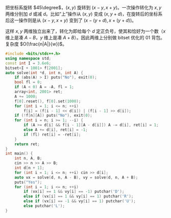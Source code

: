 把坐标系旋转 $45\degree$，$(x,y)$ 旋转到 $(x-y,x+y)$。一次操作转化为 $x,y$ 两维分别加 $d$ 或减 $d$。比如“上”操作从 $(x,y)$ 变成 $(x,y+d)$，在旋转后的坐标系后这一操作则是从 $(x-y,x+y)$ 变到了 $(x-(y+d),x+(y+d))$。

这样 $x,y$ 两维独立出来了，转化为即给每个 $d$ 定正负号，使其和恰好为一个数（$x$ 维上是凑 $A-B$，$y$ 维上是凑 $A+B$）。因此两维上分别做 bitset 优化的 01 背包。复杂度 $O(\frac{n|A|}{w})$。

```cpp
#include <bits/stdc++.h>
using namespace std;
const int I = 3.6e6;
bitset<I + 1001> f[2001];
auto solve(int *d, int n, int A) {
	if (abs(A) > I) puts("No"), exit(0);
	bool fl = 0;
	if (A < 0) A = -A, fl = 1;
	array<int, 2001> ret;
	A += 1000;
	f[0].reset(), f[0].set(1000);
	for (int i = 1; i <= n; ++i)
		f[i] = (f[i - 1] << d[i]) | (f[i - 1] >> d[i]);
	if (!f[n][A]) puts("No"), exit(0);
	for (int i = n; i >= 1; --i) {
		if (A >= d[i] && f[i - 1][A - d[i]]) A -= d[i], ret[i] = 1;
		else A += d[i], ret[i] = -1;
		if (fl) ret[i] = -ret[i];
	}
	return ret;
}
int main() {
	int n, A, B;
	cin >> n >> A >> B;
	int d[n + 1];
	for (int i = 1; i <= n; ++i) cin >> d[i];
	auto vx = solve(d, n, A - B), vy = solve(d, n, A + B);
	puts("Yes");
	for (int i = 1; i <= n; ++i)
		if (vx[i] == 1 && vy[i] == -1) putchar('D');
		else if (vx[i] == 1 && vy[i] == 1) putchar('R');
		else if (vx[i] == -1 && vy[i] == 1) putchar('U');
		else putchar('L');
}
```